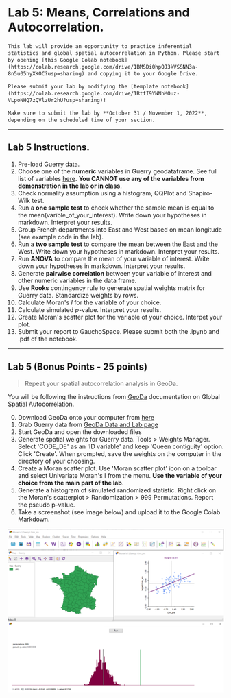 # Lab 5: Means, Correlations and Autocorrelation. 

````{caution}
This lab will provide an opportunity to practice inferential statistics and global spatial autocorrelation in Python. Please start by opening [this Google Colab notebook](https://colab.research.google.com/drive/1BMSDi0hpQJ3kVSSNN3a-8n5u05hyXKOC?usp=sharing) and copying it to your Google Drive. 
````

````{important}
Please submit your lab by modifying the [template notebook](https://colab.research.google.com/drive/1RtfI9YNNhMOuz-VLpoNHQ7zQVlzUr2hU?usp=sharing)!
````

````{warning}
Make sure to submit the lab by **October 31 / November 1, 2022**, depending on the scheduled time of your section.
````

---

## Lab 5 Instructions. 

1. Pre-load Guerry data. 
2. Choose one of the **numeric** variables in Guerry geodataframe. See full list of variables [here](https://geodacenter.github.io/data-and-lab/Guerry/). **You CANNOT use any of the variables from demonstration in the lab or in class**. 
3. Check normality assumption using a histogram, QQPlot and Shapiro-Wilk test. 
4. Run a **one sample test** to check whether the sample mean is equal to the mean(varible_of_your_interest). Write down your hypotheses in markdown. Interpret your results. 
5. Group French departments into East and West based on mean longitude (see example code in the lab). 
6. Run a **two sample test** to compare the mean between the East and the West. Write down your hypotheses in markdown. Interpret your results. 
7. Run **ANOVA** to compare the mean of your variable of interest. Write down your hypotheses in markdown. Interpret your results. 
8. Generate **pairwise correlation** between your variable of interest and other numeric variables in the data frame. 
9. Use **Rooks** contingency rule to generate spatial weights matrix for Guerry data. Standardize weights by rows. 
10. Calculate Moran's $I$ for the variable of your choice.
11. Calculate simulated $p$-value. Interpret your results. 
12. Create Moran's scatter plot for the variable of your choice. Interpet your plot. 
13. Submit your report to GauchoSpace. Please submit both the .ipynb and .pdf of the notebook. 

--- 

## Lab 5 (Bonus Points - 25 points)

> Repeat your spatial autocorrelation analysis in GeoDa. 

You will be following the instructions from [GeoDa](https://geodacenter.github.io/workbook/5a_global_auto/lab5a.html) documentation on Global Spatial Autocorrelation. 

0. Download GeoDa onto your computer from [here](https://geodacenter.github.io/download.html)
1. Grab Guerry data from [GeoDa Data and Lab page](https://geodacenter.github.io/data-and-lab/Guerry/)
2. Start GeoDa and open the downloaded files 
3. Generate spatial weights for Guerry data. Tools > Weights Manager. Select 'CODE_DE' as an 'ID variable' and keep 'Queen contiguity' option. Click 'Create'. When prompted, save the weights on the computer in the directory of your choosing. 
4. Create a Moran scatter plot. Use 'Moran scatter plot' icon on a toolbar and select Univariate Moran's I from the menu. **Use the variable of your choice from the main part of the lab**. 
5. Generate a histogram of simulated randomized statistic. Right click on the Moran's scatterplot > Randomization > 999 Permutations. Report the pseudo p-value. 
6. Take a screenshot (see image below) and upload it to the Google Colab Markdown. 

![](/imgs/screenshot_lab5.PNG)